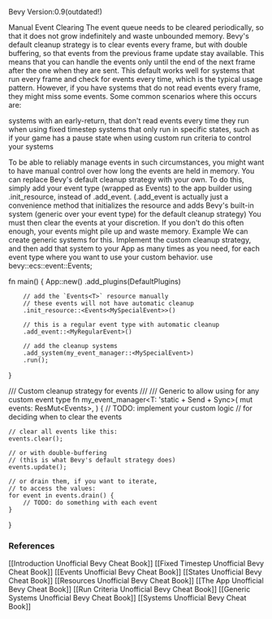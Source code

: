 Bevy Version:0.9(outdated!)


Manual Event Clearing
The event queue needs to be cleared periodically,
so that it does not grow indefinitely and waste unbounded memory.
Bevy's default cleanup strategy is to clear events every frame, but with double
buffering, so that events from the previous frame update stay available. This
means that you can handle the events only until the end of the next frame
after the one when they are sent.
This default works well for systems that run every frame and check for events
every time, which is the typical usage pattern.
However, if you have systems that do not read events every frame, they might
miss some events. Some common scenarios where this occurs are:

systems with an early-return, that don't read events every time they run
when using fixed timestep
systems that only run in specific states,
such as if your game has a pause state
when using custom run criteria to control
your systems

To be able to reliably manage events in such circumstances, you might want
to have manual control over how long the events are held in memory.
You can replace Bevy's default cleanup strategy with your own.
To do this, simply add your event type (wrapped as Events<T>)
to the app builder using .init_resource, instead of .add_event.
(.add_event is actually just a convenience method that initializes the
resource and adds Bevy's built-in system (generic
over your event type) for the default cleanup strategy)
You must then clear the events at your discretion. If you don't do this often
enough, your events might pile up and waste memory.
Example
We can create generic systems for this. Implement
the custom cleanup strategy, and then add that system to your
App as many times as you need, for each event type
where you want to use your custom behavior.
use bevy::ecs::event::Events;

fn main() {
    App::new()
        .add_plugins(DefaultPlugins)

        // add the `Events<T>` resource manually
        // these events will not have automatic cleanup
        .init_resource::<Events<MySpecialEvent>>()

        // this is a regular event type with automatic cleanup
        .add_event::<MyRegularEvent>()

        // add the cleanup systems
        .add_system(my_event_manager::<MySpecialEvent>)
        .run();
}

/// Custom cleanup strategy for events
///
/// Generic to allow using for any custom event type
fn my_event_manager<T: 'static + Send + Sync>(
    mut events: ResMut<Events<T>>,
) {
    // TODO: implement your custom logic
    // for deciding when to clear the events

    // clear all events like this:
    events.clear();

    // or with double-buffering
    // (this is what Bevy's default strategy does)
    events.update();

    // or drain them, if you want to iterate,
    // to access the values:
    for event in events.drain() {
        // TODO: do something with each event
    }
}

### References
[[Introduction  Unofficial Bevy Cheat Book]] [[Fixed Timestep  Unofficial Bevy Cheat Book]] [[Events  Unofficial Bevy Cheat Book]] [[States  Unofficial Bevy Cheat Book]] [[Resources  Unofficial Bevy Cheat Book]] [[The App  Unofficial Bevy Cheat Book]] [[Run Criteria  Unofficial Bevy Cheat Book]] [[Generic Systems  Unofficial Bevy Cheat Book]] [[Systems  Unofficial Bevy Cheat Book]] 